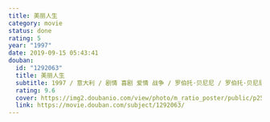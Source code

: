```yaml
---
title: 美丽人生
category: movie
status: done
rating: 5
year: "1997"
date: 2019-09-15 05:43:41
douban:
  id: "1292063"
  title: 美丽人生
  subtitle: 1997 / 意大利 / 剧情 喜剧 爱情 战争 / 罗伯托·贝尼尼 / 罗伯托·贝尼尼 尼可莱塔·布拉斯基
  rating: 9.6
  cover: https://img2.doubanio.com/view/photo/m_ratio_poster/public/p2578474613.jpg
  link: https://movie.douban.com/subject/1292063/
---
```



